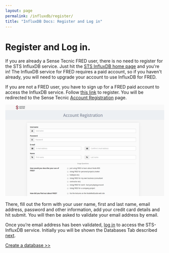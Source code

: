 ```yaml
---
layout: page
permalink: /influxdb/register/
title: "InfluxDB Docs: Register and Log in"
---
```


# Register and Log in.

If you are already a Sense Tecnic FRED user, there is no need to register for the STS InfluxDB service.  Just hit the [STS InfluxDB home page](https://influxdb.sensetecnic.com) and you're in! The InfluxDB service for FRED requires a paid account, so if you haven't already, you will need to upgrade your account to use InfluxDB for FRED. 

If you are not a FRED user, you have to sign up for a FRED paid account to access the InfluxDB service. Follow [this link](https://users.sensetecnic.com/register) to register.  You will be redirected to the Sense Tecnic [Account Registration](https://users.sensetecnic.com/register) page.

![mqtt_registration.png](/assets/images/mqtt_registration.png)

There, fill out the form with your user name, first and last name, email address, password and other information, add your credit card details and hit submit.  You will then be asked to validate your email address by email.

Once you’re email address has been validated, [log in](https://users.sensetecnic.com/login?return=https://influxdb.sensetecnic.com/dash) to access the STS-InfluxDB service.  Initially you will be shown the Databases Tab described [next](/influxdb/create-database/).

[Create a database >>](/influxdb/create-database/)
